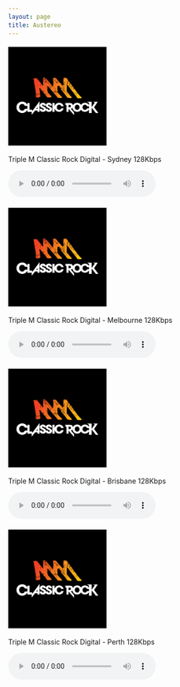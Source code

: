 ```yaml
---
layout: page
title: Austereo
---
```


<script src="https://cdn.jsdelivr.net/npm/hls.js@1"></script> <!-- Include the HLS.js library -->

<p align="left"><a href="https://wz2liw.scahw.com.au/live/2classicrock_128.stream/playlist.m3u8">
<img style="vertical-align:middle;margin:5px 0px 5px 0px" width="200" src="/assets/img/stations/triplemclassicrock.png">
</a></p>

Triple M Classic Rock Digital - Sydney 128Kbps

<audio id="2classicrock" controls></audio>


<p align="left"><a href="https://wz2liw.scahw.com.au/live/3classicrock_128.stream/playlist.m3u8">
<img style="vertical-align:middle;margin:5px 0px 5px 0px" width="200" src="/assets/img/stations/triplemclassicrock.png">
</a></p>

Triple M Classic Rock Digital - Melbourne 128Kbps

<audio id="3classicrock" controls></audio>

<p align="left"><a href="https://wz2liw.scahw.com.au/live/4classicrock_128.stream/playlist.m3u8">
<img style="vertical-align:middle;margin:5px 0px 5px 0px" width="200" src="/assets/img/stations/triplemclassicrock.png">
</a></p>

Triple M Classic Rock Digital - Brisbane 128Kbps

<audio id="4classicrock" controls></audio>

<p align="left"><a href="https://wz2liw.scahw.com.au/live/6classicrock_128.stream/playlist.m3u8">
<img style="vertical-align:middle;margin:5px 0px 5px 0px" width="200" src="/assets/img/stations/triplemclassicrock.png">
</a></p>

Triple M Classic Rock Digital - Perth 128Kbps

<audio id="6classicrock" controls></audio>


<!------------------------------------------->
<!--SCRIPTS-->
<!------------------------------------------->

<script>
  var audio1 = document.getElementById('2classicrock');
  var audioSrc1 = 'https://wz2liw.scahw.com.au/live/2classicrock_128.stream/playlist.m3u8';
  // Initialize more audio variables as needed

  if (audio1.canPlayType('application/vnd.apple.mpegurl') || (typeof window.Hls === 'undefined')) {
    audio1.src = audioSrc1;

  } else {
    var hls1 = new Hls();
    // Initialize more Hls instances as needed

    hls1.loadSource(audioSrc1); // Provide the path to the first .m3u8 file
    hls1.attachMedia(audio1);
    hls1.on(Hls.Events.MANIFEST_PARSED, function() {
          // Start playback when desired, e.g., on a button click
          audio1.button
        });
  }
</script>

<script>
  var audio2 = document.getElementById('3classicrock');
  var audioSrc2 = 'https://wz2liw.scahw.com.au/live/2classicrock_128.stream/playlist.m3u8';

  if (audio2.canPlayType('application/vnd.apple.mpegurl') || (typeof window.Hls === 'undefined')) {
    audio2.src = audioSrc2;

  } else {
    var hls2 = new Hls();
    // Initialize more Hls instances as needed

    hls2.loadSource(audioSrc2); // Provide the path to the first .m3u8 file
    hls2.attachMedia(audio2);
    hls2.on(Hls.Events.MANIFEST_PARSED, function() {
          // Start playback when desired, e.g., on a button click
          // audio1.play();
        });
  }
</script>

<script>
  var audio3 = document.getElementById('4classicrock');
  var audioSrc3 = 'https://wz2liw.scahw.com.au/live/4classicrock_128.stream/playlist.m3u8';

  if (audio3.canPlayType('application/vnd.apple.mpegurl') || (typeof window.Hls === 'undefined')) {
    audio3.src = audioSrc3;

  } else {
    var hls3 = new Hls();
    // Initialize more Hls instances as needed

    hls3.loadSource(audioSrc3); // Provide the path to the first .m3u8 file
    hls3.attachMedia(audio3);
    hls3.on(Hls.Events.MANIFEST_PARSED, function() {
          // Start playback when desired, e.g., on a button click
          // audio1.play();
        });
  }
</script>

<script>
  var audio4 = document.getElementById('6classicrock');
  var audioSrc4 = 'https://wz2liw.scahw.com.au/live/6classicrock_128.stream/playlist.m3u8';

  if (audio4.canPlayType('application/vnd.apple.mpegurl') || (typeof window.Hls === 'undefined')) {
    audio4.src = audioSrc4; 

  } else {
    var hls4 = new Hls();
    // Initialize more Hls instances as needed

    hls4.loadSource(audioSrc4); // Provide the path to the first .m3u8 file
    hls4.attachMedia(audio4);
    hls4.on(Hls.Events.MANIFEST_PARSED, function() {
          // Start playback when desired, e.g., on a button click
          // audio1.play();
        });
  }
</script>





  <script src="https://cdn.jsdelivr.net/npm/media-chrome@0.20/+esm"></script>


<div id="player1"></div>
<div id="player2"></div>
<!-- Add more player divs as needed -->


<script>
  document.addEventListener('DOMContentLoaded', function() {
    var player1 = new MediaChrome(document.getElementById('player1'));
    var player2 = new MediaChrome(document.getElementById('player2'));
    // Initialize more players as needed

    player1.src = 'https://wz2liw.scahw.com.au/live/2classicrock_128.stream/playlist.m3u8'; // Provide the path to the first .m3u8 file
    player1.controls = true;

    player2.src = 'https://wz2liw.scahw.com.au/live/6classicrock_128.stream/playlist.m3u8'; // Provide the path to the second .m3u8 file
    player2.controls = true;

    // Set additional player properties and load more media files as needed
  });
</script>
